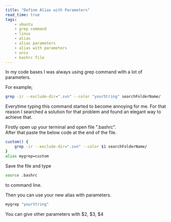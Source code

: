 ```yaml
---
title: "Define Alias with Parameters"
read_time: true
tags:
    - ubuntu
    - grep command
    - linux
    - alias
    - alias parameters
    - alias with parameters
    - unix
    - bashrc file
---
```


In my code bases I was always using grep command with a lot of parameters.

For example;
```bash
grep -ir --exclude-dir=".svn" --color "yourString" searchFolderName/
```
Everytime typing this command started to become annoying for me. 
For that reason I searched a solution for that problem and found an elegant way to achieve that.

Firstly open up your terminal and open file ".bashrc".  
After that paste the below code at the end of the file.
```bash
custom() {
    grep -ir --exclude-dir=".svn" --color $1 searchFolderName/
}
alias mygrep=custom
``` 

Save the file and type
```bash
source .bashrc
``` 
to command line.

Then you can use your new alias with parameters. 

```bash
mygrep "yourString"
``` 

You can give other parameters with $2, $3, $4